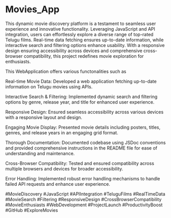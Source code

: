 # Movies_App
This dynamic movie discovery platform is a testament to seamless user experience and innovative functionality. Leveraging JavaScript and API integration, users can effortlessly explore a diverse range of top-rated Telugu films. Real-time data fetching ensures up-to-date information, while interactive search and filtering options enhance usability. With a responsive design ensuring accessibility across devices and comprehensive cross-browser compatibility, this project redefines movie exploration for enthusiasts.

This WebApplication offers various functonalities such as

Real-time Movie Data: Developed a web application fetching up-to-date information on Telugu movies using APIs.

Interactive Search & Filtering: Implemented dynamic search and filtering options by genre, release year, and title for enhanced user experience.

Responsive Design: Ensured seamless accessibility across various devices with a responsive layout and design.

Engaging Movie Display: Presented movie details including posters, titles, genres, and release years in an engaging grid format.

Thorough Documentation: Documented codebase using JSDoc conventions and provided comprehensive instructions in the README file for ease of understanding and maintenance.

Cross-Browser Compatibility: Tested and ensured compatibility across multiple browsers and devices for broader accessibility.

Error Handling: Implemented robust error handling mechanisms to handle failed API requests and enhance user experience.



#MovieDiscovery #JavaScript #APIIntegration #TeluguFilms #RealTimeData #MovieSearch #Filtering #ResponsiveDesign #CrossBrowserCompatibility #MovieEnthusiasts #WebDevelopment #ProjectLaunch #ProductivityBoost #GitHub #ExploreMovies
